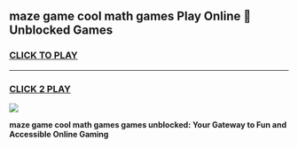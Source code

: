 
## maze game cool math games Play Online 👋 Unblocked Games
<h3>
<a href="https://news.freeplayer.one?title=maze_game_cool_math_games&ref=17CMG">CLICK TO PLAY</a></h3>
<hr>

<h3>
<a href="https://news.freeplayer.one?title=maze_game_cool_math_games&ref=17CMG">CLICK 2 PLAY</a>
  
</h3>

<a href="https://news.freeplayer.one?title=maze_game_cool_math_games&ref=17CMG/"><img src="https://clearcache.store/games.png"></a>


**maze game cool math games games unblocked: Your Gateway to Fun and Accessible Online Gaming**
